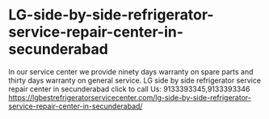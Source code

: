 # LG-side-by-side-refrigerator-service-repair-center-in-secunderabad
In our service center we provide ninety days warranty on spare parts and thirty days warranty on general service. LG side by side refrigerator service repair center in secunderabad click to call Us: 9133393345,9133393346  https://lgbestrefrigeratorservicecenter.com/lg-side-by-side-refrigerator-service-repair-center-in-secunderabad/
